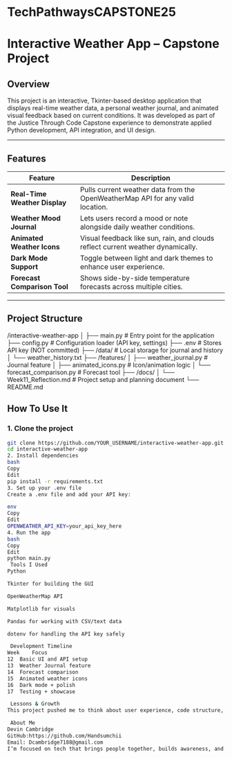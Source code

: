 # TechPathwaysCAPSTONE25
# Interactive Weather App – Capstone Project

## Overview

This project is an interactive, Tkinter-based desktop application that displays real-time weather data, a personal weather journal, and animated visual feedback based on current conditions. It was developed as part of the Justice Through Code Capstone experience to demonstrate applied Python development, API integration, and UI design.

---

## Features

| Feature                 | Description |
|------------------------|-------------|
| **Real-Time Weather Display** | Pulls current weather data from the OpenWeatherMap API for any valid location. |
| **Weather Mood Journal** | Lets users record a mood or note alongside daily weather conditions. |
| **Animated Weather Icons** | Visual feedback like sun, rain, and clouds reflect current weather dynamically. |
| **Dark Mode Support** | Toggle between light and dark themes to enhance user experience. |
| **Forecast Comparison Tool** | Shows side-by-side temperature forecasts across multiple cities. |

---

## Project Structure

/interactive-weather-app
│
├── main.py # Entry point for the application
├── config.py # Configuration loader (API key, settings)
├── .env # Stores API key (NOT committed)
├── /data/ # Local storage for journal and history
│ └── weather_history.txt
├── /features/
│ ├── weather_journal.py # Journal feature
│ ├── animated_icons.py # Icon/animation logic
│ └── forecast_comparison.py # Forecast tool
├── /docs/
│ └── Week11_Reflection.md # Project setup and planning document
└── README.md


## How To Use It

### 1. Clone the project

```bash
git clone https://github.com/YOUR_USERNAME/interactive-weather-app.git
cd interactive-weather-app
2. Install dependencies
bash
Copy
Edit
pip install -r requirements.txt
3. Set up your .env file
Create a .env file and add your API key:

env
Copy
Edit
OPENWEATHER_API_KEY=your_api_key_here
4. Run the app
bash
Copy
Edit
python main.py
 Tools I Used
Python

Tkinter for building the GUI

OpenWeatherMap API

Matplotlib for visuals

Pandas for working with CSV/text data

dotenv for handling the API key safely

 Development Timeline
Week	Focus
12	Basic UI and API setup
13	Weather Journal feature
14	Forecast comparison
15	Animated weather icons
16	Dark mode + polish
17	Testing + showcase

 Lessons & Growth
This project pushed me to think about user experience, code structure, and handling real-time data. I had to overcome some blockers (API limits, error handling, animation quirks), but I leaned into Slack support and office hours to move forward. The biggest win? Seeing the features actually work together and feel cohesive.

 About Me
Devin Cambridge
GitHub:https://github.com/Handsumchii
Email: Dcambridge7188@gmail.com
I’m focused on tech that brings people together, builds awareness, and creates new opportunities—especially for justice-impacted communities. This app is one small step in that direction.
